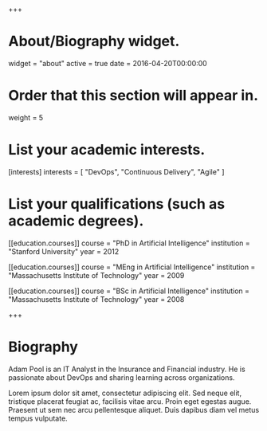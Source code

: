 +++
# About/Biography widget.
widget = "about"
active = true
date = 2016-04-20T00:00:00

# Order that this section will appear in.
weight = 5

# List your academic interests.
[interests]
  interests = [
    "DevOps",
    "Continuous Delivery",
    "Agile"
  ]

# List your qualifications (such as academic degrees).
 [[education.courses]]
  course = "PhD in Artificial Intelligence"
  institution = "Stanford University"
  year = 2012

 [[education.courses]]
  course = "MEng in Artificial Intelligence"
  institution = "Massachusetts Institute of Technology"
  year = 2009

 [[education.courses]]
  course = "BSc in Artificial Intelligence"
  institution = "Massachusetts Institute of Technology"
  year = 2008

+++

# Biography

Adam Pool is an IT Analyst in the Insurance and Financial industry. He is passionate about DevOps and sharing learning across organizations.

Lorem ipsum dolor sit amet, consectetur adipiscing elit. Sed neque elit, tristique placerat feugiat ac, facilisis vitae arcu. Proin eget egestas augue. Praesent ut sem nec arcu pellentesque aliquet. Duis dapibus diam vel metus tempus vulputate.
